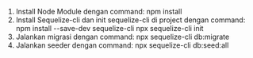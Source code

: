 1. Install Node Module dengan command:
  npm install
2. Install Sequelize-cli dan init sequelize-cli di project dengan command:
  npm install --save-dev sequelize-cli
  npx sequelize-cli init
3. Jalankan migrasi dengan command:
  npx sequelize-cli db:migrate
4. Jalankan seeder dengan command:
  npx sequelize-cli db:seed:all

